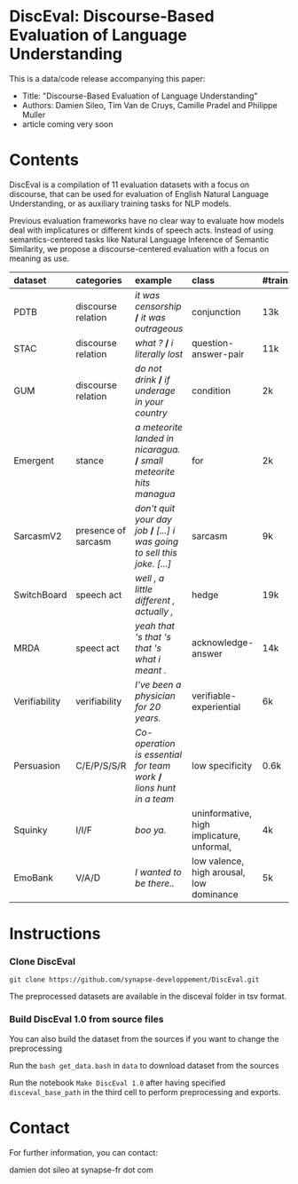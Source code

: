 # DiscEval: Discourse-Based Evaluation of Language Understanding

This is a data/code release accompanying this paper:

- Title: "Discourse-Based Evaluation of Language Understanding"
- Authors: Damien Sileo, Tim Van de Cruys, Camille Pradel and Philippe Muller
- article coming very soon

# Contents

DiscEval is a compilation of 11 evaluation datasets with a focus on discourse, that can be used for evaluation of English Natural Language Understanding, or as auxiliary training tasks for NLP models.

Previous evaluation frameworks have no clear way to evaluate how models deal with implicatures or different kinds of speech acts. Instead of using semantics-centered tasks like Natural Language Inference of Semantic Similarity, we propose a discourse-centered evaluation with a focus on meaning as use. 



| dataset       | categories          | example                                                      | class                                      | #train |
| :------------ | :------------------ | :----------------------------------------------------------- | :----------------------------------------- | :----- |
| PDTB          | discourse relation  | *it was censorship* **/** *it was outrageous*                | conjunction                                | 13k    |
| STAC          | discourse relation  | *what ?* **/** *i literally lost*                            | question-answer-pair                       | 11k    |
| GUM           | discourse relation  | *do not drink* **/** *if underage in your country*           | condition                                  | 2k     |
| Emergent      | stance              | *a meteorite landed in nicaragua.* **/** *small meteorite hits managua* | for                                        | 2k     |
| SarcasmV2     | presence of sarcasm | *don't quit your day job* **/** *[...] i was going to sell this joke. [...]* | sarcasm                                    | 9k     |
| SwitchBoard   | speech act          | *well , a little different , actually ,*                     | hedge                                      | 19k    |
| MRDA          | speect act          | *yeah that 's that 's that 's what i meant .*                | acknowledge-answer                         | 14k    |
| Verifiability | verifiability       | *I've been a physician for 20 years.*                        | verifiable-experiential                    | 6k     |
| Persuasion    | C/E/P/S/S/R         | *Co-operation is essential for team work* **/** *lions hunt in a team* | low specificity                            | 0.6k   |
| Squinky       | I/I/F               | *boo ya.*                                                    | uninformative, high implicature, unformal, | 4k     |
| EmoBank       | V/A/D               | *I wanted to be there..*                                     | low valence, high arousal, low dominance   | 5k     |

# Instructions

### Clone DiscEval

`git clone https://github.com/synapse-developpement/DiscEval.git`

The preprocessed datasets are available in the disceval folder in tsv format. 



### Build DiscEval 1.0 from source files

You can also build the dataset from the sources if you want to change the preprocessing

Run the `bash get_data.bash` in `data` to download dataset from the sources

Run the notebook `Make DiscEval 1.0` after having specified `disceval_base_path` in the third cell to perform preprocessing and exports.

# Contact

For further information, you can contact:

damien dot sileo at synapse-fr dot com
